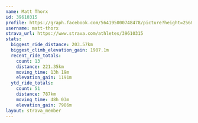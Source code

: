 ```yaml
---
name: Matt Thorx
id: 39610315
profile: https://graph.facebook.com/564195000748478/picture?height=256&width=256
username: matt-thorx
strava_url: https://www.strava.com/athletes/39610315
stats:
  biggest_ride_distance: 203.57km
  biggest_climb_elevation_gain: 1987.1m
  recent_ride_totals:
    count: 13
    distance: 221.35km
    moving_time: 13h 19m
    elevation_gain: 1191m
  ytd_ride_totals:
    count: 51
    distance: 787km
    moving_time: 48h 03m
    elevation_gain: 7986m
layout: strava_member
--- 
```

